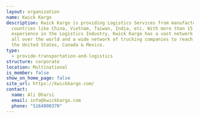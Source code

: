 ```yaml
---
layout: organization
name: Kwick Kargo
description: Kwick Kargo is providing Logistics Services from manufacturing
  countries like China, Vietnam, Taiwan, India, etc. With more than 15 years of
  experience in the Logistics Industry, Kwick Kargo has a vast network of agents
  all over the world and a wide network of trucking companies to reach across
  the United States, Canada & Mexico.
type:
  - provide-transportation-and-logistics
structure: corporate
location: Multinational
is_member: false
show_on_home_page: false
site_url: https://kwickkargo.com/
contact:
  name: Ali Dharsi
  email: info@kwickkargo.com
  phone: "5164000370"
---
```

